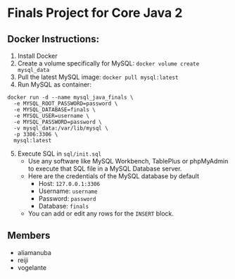 # Finals Project for Core Java 2

## Docker Instructions:
1. Install Docker
2. Create a volume specifically for MySQL:
`docker volume create mysql_data`
3. Pull the latest MySQL image:
`docker pull mysql:latest`
4. Run MySQL as container:
```shell
docker run -d --name mysql_java_finals \
  -e MYSQL_ROOT_PASSWORD=password \
  -e MYSQL_DATABASE=finals \
  -e MYSQL_USER=username \
  -e MYSQL_PASSWORD=password \
  -v mysql_data:/var/lib/mysql \
  -p 3306:3306 \
  mysql:latest
```
5. Execute SQL in `sql/init.sql`
   - Use any software like MySQL Workbench, TablePlus or phpMyAdmin to execute that SQL file in a MySQL Database server.
   - Here are the credentials of the MySQL database by default
     - Host: `127.0.0.1:3306`
     - Username: `username`
     - Password: `password`
     - Database: `finals`
   - You can add or edit any rows for the `INSERT` block.

## Members
- aliamanuba
- reiji
- vogelante
